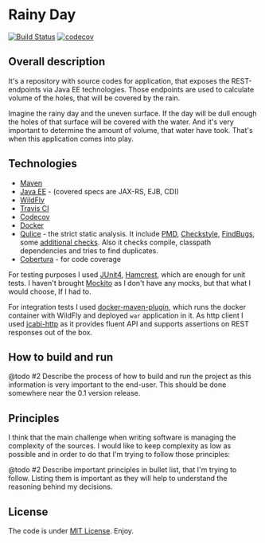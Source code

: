 # Rainy Day

[![Build Status](https://travis-ci.org/t-izbassar/rainy-day.svg?branch=master)](https://travis-ci.org/t-izbassar/rainy-day)
[![codecov](https://codecov.io/gh/t-izbassar/rainy-day/branch/master/graph/badge.svg)](https://codecov.io/gh/t-izbassar/rainy-day)

## Overall description

It's a repository with source codes for application,
that exposes the REST-endpoints via Java EE
technologies. Those endpoints are used to calculate
volume of the holes, that will be covered by the
rain.

Imagine the rainy day and the uneven surface. If
the day will be dull enough the holes of that
surface will be covered with the water. And it's
very important to determine the amount of volume,
that water have took. That's when this application
comes into play.

## Technologies

* [Maven](https://maven.apache.org/)
* [Java EE](http://www.oracle.com/technetwork/java/javaee/overview/index.html) -
(covered specs are JAX-RS, EJB, CDI)
* [WildFly](http://www.wildfly.org/)
* [Travis CI](https://travis-ci.org/)
* [Codecov](https://codecov.io/)
* [Docker](https://www.docker.com/)
* [Qulice](https://www.qulice.com/) - the strict static analysis.
It include [PMD](https://pmd.github.io/),
[Checkstyle](http://checkstyle.sourceforge.net/),
[FindBugs](https://github.com/findbugsproject/findbugs),
some [additional checks](https://www.qulice.com/quality.html).
Also it checks compile, classpath dependencies and tries to
find duplicates.
* [Cobertura](http://cobertura.github.io/cobertura/) - for code
coverage

For testing purposes I used [JUnit4](https://junit.org/junit4/),
[Hamcrest](http://hamcrest.org/), which are enough for unit tests.
I haven't brought [Mockito](http://site.mockito.org/) as I don't
have any mocks, but that what I would choose, If I had to.

For integration tests I used [docker-maven-plugin](https://dmp.fabric8.io),
which runs the docker container with WildFly and deployed `war`
application in it. As http client I used [jcabi-http](https://http.jcabi.com)
as it provides fluent API and supports assertions on REST responses
out of the box.

## How to build and run

@todo #2 Describe the process of how to build and
 run the project as this information is very
 important to the end-user. This should be done
 somewhere near the 0.1 version release.

## Principles

I think that the main challenge when writing software
is managing the complexity of the sources. I would
like to keep complexity as low as possible and in
order to do that I'm trying to follow those principles:

@todo #2 Describe important principles in bullet list,
 that I'm trying to follow. Listing them is important
 as they will help to understand the reasoning behind
 my decisions.

## License

The code is under [MIT License](https://github.com/t-izbassar/rainy-day/blob/master/LICENSE).
Enjoy.
